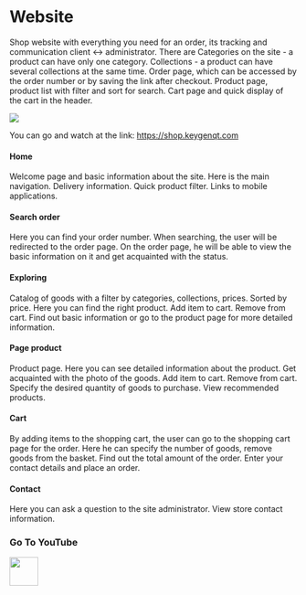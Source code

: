Website
===

Shop website with everything you need for an order, its tracking and communication client <-> administrator.
There are Categories on the site - a product can have only one category.
Collections - a product can have several collections at the same time.
Order page, which can be accessed by the order number or by saving the link after checkout.
Product page, product list with filter and sort for search.
Cart page and quick display of the cart in the header.

<div class="PrettyImage">
    <img src="/km-shop/animations/website.gif">
</div>

You can go and watch at the link: <a target="_blank" href="https://shop.keygenqt.com">https://shop.keygenqt.com</a>

#### Home

Welcome page and basic information about the site.
Here is the main navigation.
Delivery information.
Quick product filter.
Links to mobile applications.

#### Search order

Here you can find your order number.
When searching, the user will be redirected to the order page.
On the order page, he will be able to view the basic information on it and get acquainted with the status.

#### Exploring

Catalog of goods with a filter by categories, collections, prices.
Sorted by price.
Here you can find the right product.
Add item to cart.
Remove from cart.
Find out basic information or go to the product page for more detailed information.

#### Page product

Product page.
Here you can see detailed information about the product.
Get acquainted with the photo of the goods.
Add item to cart.
Remove from cart.
Specify the desired quantity of goods to purchase.
View recommended products.

#### Cart

By adding items to the shopping cart, the user can go to the shopping cart page for the order.
Here he can specify the number of goods, remove goods from the basket.
Find out the total amount of the order.
Enter your contact details and place an order.

#### Contact

Here you can ask a question to the site administrator.
View store contact information.

### Go To YouTube

<a target="_blank" href="https://youtu.be/sHN1-LRDH64">
    <img src="/km-shop/images/btn_youtube.gif" style="height: 50px;">
</a>